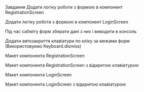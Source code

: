 Завдання​
Додати логіку роботи з формою в компонент RegistrationScreen

Додати логіку роботи з формою в компонент LoginScreen

Під час сабміту форм збирати дані з них і виводити в консоль

Додати автозакриття клавіатури по кліку за межами форм (Використовуємо Keyboard.dismiss)

Макет компонента RegistrationScreen

Макет компонента RegistrationScreen з відкритою клавіатурою

Макет компонента LoginScreen

Макет компонента LoginScreen з відкритою клавіатурою
